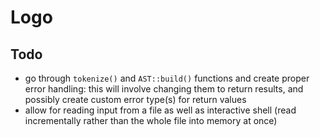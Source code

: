 # Logo

## Todo

- go through `tokenize()` and `AST::build()` functions and create proper error handling: this will involve changing them to return results, and possibly create custom error type(s) for return values
- allow for reading input from a file as well as interactive shell (read incrementally rather than the whole file into memory at once)
